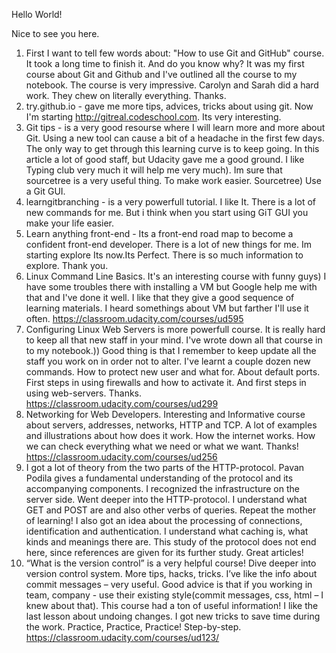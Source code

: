 Hello World!

Nice to see you here.

1. First I want to tell few words about: "How to use Git and GitHub" course. It took a long time to finish it. And do you know why? It was my first course about Git and Github and I've outlined all the course to my notebook. The course is very impressive. Carolyn and Sarah did a hard work. They chew on literally everything. Thanks.
2. try.github.io - gave me more tips, advices, tricks about using git. 
Now I'm starting http://gitreal.codeschool.com. Its very interesting.
3. Git tips - is a very good resourse where I will learn more and more about Git.
Using a new tool can cause a bit of a headache in the first few days. The only way to get through this learning curve is to keep going. In this article a lot of good staff, but Udacity gave me a good ground. I like Typing club very much it will help me very much). Im sure that sourcetree is a very useful thing. To make work easier. Sourcetree) Use a Git GUI. 
4. learngitbranching - is a very powerfull tutorial. I like It. There is a lot of new commands for me. But i think when you start using GiT GUI you make your life easier.
5. Learn anything front-end - Its a front-end road map to become a confident front-end developer.
There is a lot of new things for me. Im starting explore Its now.Its Perfect. There is so much information to explore. Thank you.
6. Linux Command Line Basics. It's an interesting course with funny guys)
I have some troubles there with installing a VM but Google help me with that and I've done it well. I like that they give a good sequence of learning materials. I heard somethings about VM but farther I'll use it often. https://classroom.udacity.com/courses/ud595
7. Configuring Linux Web Servers is more powerfull course. It is really hard to keep all that new staff in your mind. I've wrote down all that course in to my notebook.)) Good thing is that I remember to keep update all the staff you work on in order not to alter. I've learnt a couple dozen new commands. How to protect new user and what for. About default ports. First steps in using firewalls and how to activate it. And first steps in using web-servers. Thanks. https://classroom.udacity.com/courses/ud299
8. Networking for Web Developers. Interesting and Informative course about servers, addresses, networks, HTTP and TCP. A lot of examples and illustrations about how does it work. How the internet works. How we can check everything what we need or what we want. Thanks! 
https://classroom.udacity.com/courses/ud256
9. I got a lot of theory from the two parts of the HTTP-protocol. Pavan Podila gives a fundamental understanding of the protocol and its accompanying components. I recognized the infrastructure on the server side. Went deeper into the HTTP-protocol. I understand what GET and POST are and also other verbs of queries.
Repeat the mother of learning! I also got an idea about the processing of connections, identification and authentication. I understand what caching is, what kinds and meanings there are. This study of the protocol does not end here, since references are given for its further study. Great articles!
10. “What is the version control” is a very helpful course! Dive deeper into version control system. More tips, hacks, tricks. I’ve like the info about commit messages – very useful. Good advice is that if you working in team, company - use their existing style(commit messages, css, html – I knew about that). This course had a ton of useful information! I like the last lesson about undoing changes. I got new tricks to save time during the work. Practice, Practice, Practice!
Step-by-step.
https://classroom.udacity.com/courses/ud123/




